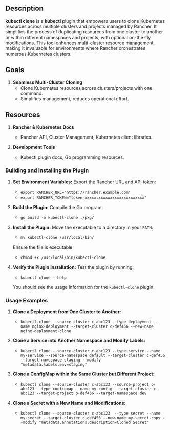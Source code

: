 ## Description
**kubectl clone** is a **kubectl** plugin that empowers users to clone Kubernetes resources across multiple clusters and projects managed by Rancher. It simplifies the process of duplicating resources from one cluster to another or within different namespaces and projects, with optional on-the-fly modifications. This tool enhances multi-cluster resource management, making it invaluable for environments where Rancher orchestrates numerous Kubernetes clusters.

## Goals
1. **Seamless Multi-Cluster Cloning**
   - Clone Kubernetes resources across clusters/projects with one command.
   - Simplifies management, reduces operational effort.

## Resources
1. **Rancher & Kubernetes Docs**
   - Rancher API, Cluster Management, Kubernetes client libraries.

2. **Development Tools**
   - Kubectl plugin docs, Go programming resources.

### **Building and Installing the Plugin**

1. **Set Environment Variables:**
   Export the Rancher URL and API token:

   - `export RANCHER_URL="https://rancher.example.com"`
   - `export RANCHER_TOKEN="token-xxxxx:xxxxxxxxxxxxxxxxxxxx"`


2. **Build the Plugin:**
   Compile the Go program:

   - `go build -o kubectl-clone ./pkg/`

3. **Install the Plugin:**
   Move the executable to a directory in your `PATH`:
   - `mv kubectl-clone /usr/local/bin/`

   Ensure the file is executable:
   - `chmod +x /usr/local/bin/kubectl-clone`


4. **Verify the Plugin Installation:**
   Test the plugin by running:

   - `kubectl clone --help`

   You should see the usage information for the `kubectl-clone` plugin.

### **Usage Examples**
1. **Clone a Deployment from One Cluster to Another:**
   - `kubectl clone --source-cluster c-abc123 --type deployment --name nginx-deployment --target-cluster c-def456 --new-name nginx-deployment-clone`


2. **Clone a Service into Another Namespace and Modify Labels:**
   - `kubectl clone --source-cluster c-abc123 --type service --name my-service --source-namespace default --target-cluster c-def456 --target-namespace staging --modify "metadata.labels.env=staging"`


3. **Clone a ConfigMap within the Same Cluster but Different Project:**
   - `kubectl clone --source-cluster c-abc123 --source-project p-abc123 --type configmap --name my-config --target-cluster c-abc123 --target-project p-def456 --target-namespace dev`

4. **Clone a Secret with a New Name and Modifications:**
   - `kubectl clone --source-cluster c-abc123  --type secret --name my-secret --target-cluster c-def456 --new-name my-secret-copy --modify "metadata.annotations.description=Cloned Secret"`
